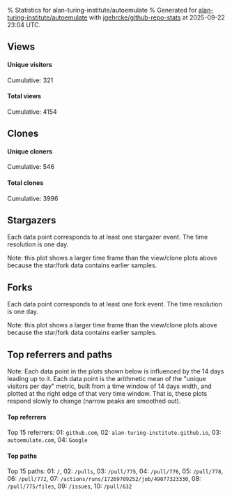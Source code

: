% Statistics for alan-turing-institute/autoemulate
% Generated for [alan-turing-institute/autoemulate](https://github.com/alan-turing-institute/autoemulate) with [jgehrcke/github-repo-stats](https://github.com/jgehrcke/github-repo-stats) at 2025-09-22 23:04 UTC.


## Views

#### Unique visitors
<div id="chart_views_unique" class="full-width-chart"></div>

Cumulative: 321

#### Total views
<div id="chart_views_total" class="full-width-chart"></div>

Cumulative: 4154

<div class="pagebreak-for-print"> </div>

## Clones

#### Unique cloners
<div id="chart_clones_unique" class="full-width-chart"></div>

Cumulative: 546

#### Total clones
<div id="chart_clones_total" class="full-width-chart"></div>

Cumulative: 3996



<div class="pagebreak-for-print"> </div>



## Stargazers

Each data point corresponds to at least one stargazer event.
The time resolution is one day.

<div id="chart_stargazers" class="full-width-chart"></div>


Note: this plot shows a larger time frame than the view/clone plots above because the star/fork data contains earlier samples.



## Forks

Each data point corresponds to at least one fork event.
The time resolution is one day.

<div id="chart_forks" class="full-width-chart"></div>


Note: this plot shows a larger time frame than the view/clone plots above because the star/fork data contains earlier samples.



<div class="pagebreak-for-print"> </div>



## Top referrers and paths


Note: Each data point in the plots shown below is influenced by the 14 days
leading up to it. Each data point is the arithmetic mean of the "unique
visitors per day" metric, built from a time window of 14 days width, and
plotted at the right edge of that very time window. That is, these plots
respond slowly to change (narrow peaks are smoothed out).




#### Top referrers


<div id="chart_referrers_top_n_alltime" class="full-width-chart"></div>

Top 15 referrers: 01: `github.com`, 02: `alan-turing-institute.github.io`, 03: `autoemulate.com`, 04: `Google`





#### Top paths


<div id="chart_paths_top_n_alltime" class="full-width-chart"></div>

Top 15 paths: 01: `/`, 02: `/pulls`, 03: `/pull/775`, 04: `/pull/776`, 05: `/pull/778`, 06: `/pull/772`, 07: `/actions/runs/17269709252/job/49077323330`, 08: `/pull/775/files`, 09: `/issues`, 10: `/pull/632`


<script type="text/javascript">
    vegaEmbed('#chart_views_unique', {"$schema": "https://vega.github.io/schema/vega-lite/v4.17.0.json", "config": {"arc": {"fill": "#1b1e23"}, "area": {"fill": "#1b1e23"}, "axisBottom": {"domainColor": "#a9b4c4", "gridColor": "#a9b4c4", "labelColor": "#1b1e23", "labelFont": "relative-mono-11-pitch-pro, Menlo, monospace", "tickColor": "#a9b4c4", "titleColor": "#1b1e23", "titleFont": "relative-mono-11-pitch-pro, Menlo, monospace"}, "axisLeft": {"domainColor": "#a9b4c4", "gridColor": "#a9b4c4", "labelColor": "#1b1e23", "labelFont": "relative-mono-11-pitch-pro, Menlo, monospace", "tickColor": "#a9b4c4", "titleColor": "#1b1e23", "titleFont": "relative-mono-11-pitch-pro, Menlo, monospace"}, "axisX": {"grid": false}, "axisY": {"grid": false, "labelBound": true}, "background": "#FFFFFF", "group": {"fill": "#FFFFFF"}, "header": {"fontWeight": 400, "labelFont": "relative-mono-11-pitch-pro, Menlo, monospace", "titleFont": "relative-mono-11-pitch-pro, Menlo, monospace"}, "legend": {"labelFont": "relative-mono-11-pitch-pro, Menlo, monospace", "symbolSize": 200, "symbolType": "circle", "titleFont": "relative-mono-11-pitch-pro, Menlo, monospace"}, "line": {"color": "#1b1e23", "stroke": "#1b1e23"}, "path": {"stroke": "#1b1e23"}, "point": {"color": "#1b1e23", "cursor": "pointer", "filled": true, "size": 20}, "range": {"category": ["#85a2f7", "#ea9755", "#7eb36a", "#f07071", "#bc85d9", "#e587b6", "#a9b4c4", "#d4c05e", "#64b9c4"]}, "style": {"bar": {"fill": "#1b1e23"}, "text": {"font": "relative-mono-11-pitch-pro, Menlo, monospace", "fontWeight": 400}}, "symbol": {"shape": "circle"}, "title": {"anchor": "start", "font": "relative-mono-11-pitch-pro, Menlo, monospace", "fontWeight": 400}, "trail": {"color": "#1b1e23", "stroke": "#1b1e23"}, "view": {"stroke": null}}, "data": {"name": "data-1b7d2243fc92010e7d7c3d5f25c67deb"}, "datasets": {"data-1b7d2243fc92010e7d7c3d5f25c67deb": [{"time": "2025-08-22T00:00:00+00:00", "views_total": 142, "views_unique": 10}, {"time": "2025-08-23T00:00:00+00:00", "views_total": 1, "views_unique": 1}, {"time": "2025-08-24T00:00:00+00:00", "views_total": 2, "views_unique": 2}, {"time": "2025-08-25T00:00:00+00:00", "views_total": 11, "views_unique": 5}, {"time": "2025-08-26T00:00:00+00:00", "views_total": 279, "views_unique": 15}, {"time": "2025-08-27T00:00:00+00:00", "views_total": 202, "views_unique": 10}, {"time": "2025-08-28T00:00:00+00:00", "views_total": 373, "views_unique": 14}, {"time": "2025-08-29T00:00:00+00:00", "views_total": 295, "views_unique": 10}, {"time": "2025-08-30T00:00:00+00:00", "views_total": 9, "views_unique": 4}, {"time": "2025-08-31T00:00:00+00:00", "views_total": 2, "views_unique": 2}, {"time": "2025-09-01T00:00:00+00:00", "views_total": 187, "views_unique": 11}, {"time": "2025-09-02T00:00:00+00:00", "views_total": 173, "views_unique": 8}, {"time": "2025-09-03T00:00:00+00:00", "views_total": 224, "views_unique": 19}, {"time": "2025-09-04T00:00:00+00:00", "views_total": 431, "views_unique": 20}, {"time": "2025-09-05T00:00:00+00:00", "views_total": 408, "views_unique": 20}, {"time": "2025-09-06T00:00:00+00:00", "views_total": 10, "views_unique": 2}, {"time": "2025-09-07T00:00:00+00:00", "views_total": 1, "views_unique": 1}, {"time": "2025-09-08T00:00:00+00:00", "views_total": 117, "views_unique": 13}, {"time": "2025-09-09T00:00:00+00:00", "views_total": 80, "views_unique": 17}, {"time": "2025-09-10T00:00:00+00:00", "views_total": 67, "views_unique": 12}, {"time": "2025-09-11T00:00:00+00:00", "views_total": 164, "views_unique": 14}, {"time": "2025-09-12T00:00:00+00:00", "views_total": 98, "views_unique": 9}, {"time": "2025-09-13T00:00:00+00:00", "views_total": 13, "views_unique": 7}, {"time": "2025-09-14T00:00:00+00:00", "views_total": 80, "views_unique": 8}, {"time": "2025-09-15T00:00:00+00:00", "views_total": 105, "views_unique": 14}, {"time": "2025-09-16T00:00:00+00:00", "views_total": 94, "views_unique": 14}, {"time": "2025-09-17T00:00:00+00:00", "views_total": 97, "views_unique": 11}, {"time": "2025-09-18T00:00:00+00:00", "views_total": 170, "views_unique": 12}, {"time": "2025-09-19T00:00:00+00:00", "views_total": 155, "views_unique": 11}, {"time": "2025-09-20T00:00:00+00:00", "views_total": 7, "views_unique": 7}, {"time": "2025-09-21T00:00:00+00:00", "views_total": 7, "views_unique": 5}, {"time": "2025-09-22T00:00:00+00:00", "views_total": 150, "views_unique": 13}]}, "encoding": {"tooltip": [{"field": "views_unique", "format": ".1f", "title": "views (u)", "type": "quantitative"}, {"field": "time", "format": "%B %e, %Y", "title": "date", "type": "temporal"}], "x": {"axis": {"labelAngle": 25}, "field": "time", "scale": {"domain": ["2025-08-22", "2025-09-22"]}, "timeUnit": "yearmonthdate", "title": "date", "type": "temporal"}, "y": {"axis": {}, "field": "views_unique", "scale": {"domain": [0, 22.0], "type": "linear", "zero": true}, "title": "unique views per day", "type": "quantitative"}}, "height": 200, "mark": {"point": true, "type": "line"}, "padding": 10, "width": "container"}, {"actions": false, "renderer": "svg"}).catch(console.error);
vegaEmbed('#chart_views_total', {"$schema": "https://vega.github.io/schema/vega-lite/v4.17.0.json", "config": {"arc": {"fill": "#1b1e23"}, "area": {"fill": "#1b1e23"}, "axisBottom": {"domainColor": "#a9b4c4", "gridColor": "#a9b4c4", "labelColor": "#1b1e23", "labelFont": "relative-mono-11-pitch-pro, Menlo, monospace", "tickColor": "#a9b4c4", "titleColor": "#1b1e23", "titleFont": "relative-mono-11-pitch-pro, Menlo, monospace"}, "axisLeft": {"domainColor": "#a9b4c4", "gridColor": "#a9b4c4", "labelColor": "#1b1e23", "labelFont": "relative-mono-11-pitch-pro, Menlo, monospace", "tickColor": "#a9b4c4", "titleColor": "#1b1e23", "titleFont": "relative-mono-11-pitch-pro, Menlo, monospace"}, "axisX": {"grid": false}, "axisY": {"grid": false, "labelBound": true}, "background": "#FFFFFF", "group": {"fill": "#FFFFFF"}, "header": {"fontWeight": 400, "labelFont": "relative-mono-11-pitch-pro, Menlo, monospace", "titleFont": "relative-mono-11-pitch-pro, Menlo, monospace"}, "legend": {"labelFont": "relative-mono-11-pitch-pro, Menlo, monospace", "symbolSize": 200, "symbolType": "circle", "titleFont": "relative-mono-11-pitch-pro, Menlo, monospace"}, "line": {"color": "#1b1e23", "stroke": "#1b1e23"}, "path": {"stroke": "#1b1e23"}, "point": {"color": "#1b1e23", "cursor": "pointer", "filled": true, "size": 20}, "range": {"category": ["#85a2f7", "#ea9755", "#7eb36a", "#f07071", "#bc85d9", "#e587b6", "#a9b4c4", "#d4c05e", "#64b9c4"]}, "style": {"bar": {"fill": "#1b1e23"}, "text": {"font": "relative-mono-11-pitch-pro, Menlo, monospace", "fontWeight": 400}}, "symbol": {"shape": "circle"}, "title": {"anchor": "start", "font": "relative-mono-11-pitch-pro, Menlo, monospace", "fontWeight": 400}, "trail": {"color": "#1b1e23", "stroke": "#1b1e23"}, "view": {"stroke": null}}, "data": {"name": "data-1b7d2243fc92010e7d7c3d5f25c67deb"}, "datasets": {"data-1b7d2243fc92010e7d7c3d5f25c67deb": [{"time": "2025-08-22T00:00:00+00:00", "views_total": 142, "views_unique": 10}, {"time": "2025-08-23T00:00:00+00:00", "views_total": 1, "views_unique": 1}, {"time": "2025-08-24T00:00:00+00:00", "views_total": 2, "views_unique": 2}, {"time": "2025-08-25T00:00:00+00:00", "views_total": 11, "views_unique": 5}, {"time": "2025-08-26T00:00:00+00:00", "views_total": 279, "views_unique": 15}, {"time": "2025-08-27T00:00:00+00:00", "views_total": 202, "views_unique": 10}, {"time": "2025-08-28T00:00:00+00:00", "views_total": 373, "views_unique": 14}, {"time": "2025-08-29T00:00:00+00:00", "views_total": 295, "views_unique": 10}, {"time": "2025-08-30T00:00:00+00:00", "views_total": 9, "views_unique": 4}, {"time": "2025-08-31T00:00:00+00:00", "views_total": 2, "views_unique": 2}, {"time": "2025-09-01T00:00:00+00:00", "views_total": 187, "views_unique": 11}, {"time": "2025-09-02T00:00:00+00:00", "views_total": 173, "views_unique": 8}, {"time": "2025-09-03T00:00:00+00:00", "views_total": 224, "views_unique": 19}, {"time": "2025-09-04T00:00:00+00:00", "views_total": 431, "views_unique": 20}, {"time": "2025-09-05T00:00:00+00:00", "views_total": 408, "views_unique": 20}, {"time": "2025-09-06T00:00:00+00:00", "views_total": 10, "views_unique": 2}, {"time": "2025-09-07T00:00:00+00:00", "views_total": 1, "views_unique": 1}, {"time": "2025-09-08T00:00:00+00:00", "views_total": 117, "views_unique": 13}, {"time": "2025-09-09T00:00:00+00:00", "views_total": 80, "views_unique": 17}, {"time": "2025-09-10T00:00:00+00:00", "views_total": 67, "views_unique": 12}, {"time": "2025-09-11T00:00:00+00:00", "views_total": 164, "views_unique": 14}, {"time": "2025-09-12T00:00:00+00:00", "views_total": 98, "views_unique": 9}, {"time": "2025-09-13T00:00:00+00:00", "views_total": 13, "views_unique": 7}, {"time": "2025-09-14T00:00:00+00:00", "views_total": 80, "views_unique": 8}, {"time": "2025-09-15T00:00:00+00:00", "views_total": 105, "views_unique": 14}, {"time": "2025-09-16T00:00:00+00:00", "views_total": 94, "views_unique": 14}, {"time": "2025-09-17T00:00:00+00:00", "views_total": 97, "views_unique": 11}, {"time": "2025-09-18T00:00:00+00:00", "views_total": 170, "views_unique": 12}, {"time": "2025-09-19T00:00:00+00:00", "views_total": 155, "views_unique": 11}, {"time": "2025-09-20T00:00:00+00:00", "views_total": 7, "views_unique": 7}, {"time": "2025-09-21T00:00:00+00:00", "views_total": 7, "views_unique": 5}, {"time": "2025-09-22T00:00:00+00:00", "views_total": 150, "views_unique": 13}]}, "encoding": {"tooltip": [{"field": "views_total", "format": ".1f", "title": "views (t)", "type": "quantitative"}, {"field": "time", "format": "%B %e, %Y", "title": "date", "type": "temporal"}], "x": {"axis": {"labelAngle": 25}, "field": "time", "scale": {"domain": ["2025-08-22", "2025-09-22"]}, "timeUnit": "yearmonthdate", "title": "date", "type": "temporal"}, "y": {"axis": {"values": [1, 10, 50, 100, 500, 1000, 5000, 10000]}, "field": "views_total", "scale": {"domain": [0, 474.1], "type": "symlog", "zero": true}, "title": "total views per day", "type": "quantitative"}}, "height": 200, "mark": {"point": true, "type": "line"}, "padding": 10, "width": "container"}, {"actions": false, "renderer": "svg"}).catch(console.error);
vegaEmbed('#chart_clones_unique', {"$schema": "https://vega.github.io/schema/vega-lite/v4.17.0.json", "config": {"arc": {"fill": "#1b1e23"}, "area": {"fill": "#1b1e23"}, "axisBottom": {"domainColor": "#a9b4c4", "gridColor": "#a9b4c4", "labelColor": "#1b1e23", "labelFont": "relative-mono-11-pitch-pro, Menlo, monospace", "tickColor": "#a9b4c4", "titleColor": "#1b1e23", "titleFont": "relative-mono-11-pitch-pro, Menlo, monospace"}, "axisLeft": {"domainColor": "#a9b4c4", "gridColor": "#a9b4c4", "labelColor": "#1b1e23", "labelFont": "relative-mono-11-pitch-pro, Menlo, monospace", "tickColor": "#a9b4c4", "titleColor": "#1b1e23", "titleFont": "relative-mono-11-pitch-pro, Menlo, monospace"}, "axisX": {"grid": false}, "axisY": {"grid": false, "labelBound": true}, "background": "#FFFFFF", "group": {"fill": "#FFFFFF"}, "header": {"fontWeight": 400, "labelFont": "relative-mono-11-pitch-pro, Menlo, monospace", "titleFont": "relative-mono-11-pitch-pro, Menlo, monospace"}, "legend": {"labelFont": "relative-mono-11-pitch-pro, Menlo, monospace", "symbolSize": 200, "symbolType": "circle", "titleFont": "relative-mono-11-pitch-pro, Menlo, monospace"}, "line": {"color": "#1b1e23", "stroke": "#1b1e23"}, "path": {"stroke": "#1b1e23"}, "point": {"color": "#1b1e23", "cursor": "pointer", "filled": true, "size": 20}, "range": {"category": ["#85a2f7", "#ea9755", "#7eb36a", "#f07071", "#bc85d9", "#e587b6", "#a9b4c4", "#d4c05e", "#64b9c4"]}, "style": {"bar": {"fill": "#1b1e23"}, "text": {"font": "relative-mono-11-pitch-pro, Menlo, monospace", "fontWeight": 400}}, "symbol": {"shape": "circle"}, "title": {"anchor": "start", "font": "relative-mono-11-pitch-pro, Menlo, monospace", "fontWeight": 400}, "trail": {"color": "#1b1e23", "stroke": "#1b1e23"}, "view": {"stroke": null}}, "data": {"name": "data-b7e888e2f35a58cc3ce27bab4c6705ca"}, "datasets": {"data-b7e888e2f35a58cc3ce27bab4c6705ca": [{"clones_total": 209, "clones_unique": 27, "time": "2025-08-22T00:00:00+00:00"}, {"clones_total": 7, "clones_unique": 2, "time": "2025-08-23T00:00:00+00:00"}, {"clones_total": 2, "clones_unique": 2, "time": "2025-08-24T00:00:00+00:00"}, {"clones_total": 46, "clones_unique": 10, "time": "2025-08-25T00:00:00+00:00"}, {"clones_total": 173, "clones_unique": 34, "time": "2025-08-26T00:00:00+00:00"}, {"clones_total": 104, "clones_unique": 29, "time": "2025-08-27T00:00:00+00:00"}, {"clones_total": 271, "clones_unique": 32, "time": "2025-08-28T00:00:00+00:00"}, {"clones_total": 264, "clones_unique": 35, "time": "2025-08-29T00:00:00+00:00"}, {"clones_total": 6, "clones_unique": 3, "time": "2025-08-30T00:00:00+00:00"}, {"clones_total": 13, "clones_unique": 11, "time": "2025-08-31T00:00:00+00:00"}, {"clones_total": 122, "clones_unique": 11, "time": "2025-09-01T00:00:00+00:00"}, {"clones_total": 284, "clones_unique": 9, "time": "2025-09-02T00:00:00+00:00"}, {"clones_total": 352, "clones_unique": 17, "time": "2025-09-03T00:00:00+00:00"}, {"clones_total": 396, "clones_unique": 19, "time": "2025-09-04T00:00:00+00:00"}, {"clones_total": 212, "clones_unique": 15, "time": "2025-09-05T00:00:00+00:00"}, {"clones_total": 11, "clones_unique": 6, "time": "2025-09-06T00:00:00+00:00"}, {"clones_total": 6, "clones_unique": 6, "time": "2025-09-07T00:00:00+00:00"}, {"clones_total": 50, "clones_unique": 5, "time": "2025-09-08T00:00:00+00:00"}, {"clones_total": 246, "clones_unique": 14, "time": "2025-09-09T00:00:00+00:00"}, {"clones_total": 122, "clones_unique": 22, "time": "2025-09-10T00:00:00+00:00"}, {"clones_total": 105, "clones_unique": 13, "time": "2025-09-11T00:00:00+00:00"}, {"clones_total": 65, "clones_unique": 13, "time": "2025-09-12T00:00:00+00:00"}, {"clones_total": 16, "clones_unique": 13, "time": "2025-09-13T00:00:00+00:00"}, {"clones_total": 5, "clones_unique": 4, "time": "2025-09-14T00:00:00+00:00"}, {"clones_total": 265, "clones_unique": 11, "time": "2025-09-15T00:00:00+00:00"}, {"clones_total": 143, "clones_unique": 44, "time": "2025-09-16T00:00:00+00:00"}, {"clones_total": 58, "clones_unique": 19, "time": "2025-09-17T00:00:00+00:00"}, {"clones_total": 165, "clones_unique": 34, "time": "2025-09-18T00:00:00+00:00"}, {"clones_total": 90, "clones_unique": 27, "time": "2025-09-19T00:00:00+00:00"}, {"clones_total": 63, "clones_unique": 21, "time": "2025-09-20T00:00:00+00:00"}, {"clones_total": 24, "clones_unique": 21, "time": "2025-09-21T00:00:00+00:00"}, {"clones_total": 101, "clones_unique": 17, "time": "2025-09-22T00:00:00+00:00"}]}, "encoding": {"tooltip": [{"field": "clones_unique", "format": ".1f", "title": "clones (u)", "type": "quantitative"}, {"field": "time", "format": "%B %e, %Y", "title": "date", "type": "temporal"}], "x": {"axis": {"labelAngle": 25}, "field": "time", "scale": {"domain": ["2025-08-22", "2025-09-22"]}, "timeUnit": "yearmonthdate", "title": "date", "type": "temporal"}, "y": {"axis": {}, "field": "clones_unique", "scale": {"domain": [0, 48.400000000000006], "type": "linear", "zero": true}, "title": "unique clones per day", "type": "quantitative"}}, "height": 200, "mark": {"point": true, "type": "line"}, "padding": 10, "width": "container"}, {"actions": false, "renderer": "svg"}).catch(console.error);
vegaEmbed('#chart_clones_total', {"$schema": "https://vega.github.io/schema/vega-lite/v4.17.0.json", "config": {"arc": {"fill": "#1b1e23"}, "area": {"fill": "#1b1e23"}, "axisBottom": {"domainColor": "#a9b4c4", "gridColor": "#a9b4c4", "labelColor": "#1b1e23", "labelFont": "relative-mono-11-pitch-pro, Menlo, monospace", "tickColor": "#a9b4c4", "titleColor": "#1b1e23", "titleFont": "relative-mono-11-pitch-pro, Menlo, monospace"}, "axisLeft": {"domainColor": "#a9b4c4", "gridColor": "#a9b4c4", "labelColor": "#1b1e23", "labelFont": "relative-mono-11-pitch-pro, Menlo, monospace", "tickColor": "#a9b4c4", "titleColor": "#1b1e23", "titleFont": "relative-mono-11-pitch-pro, Menlo, monospace"}, "axisX": {"grid": false}, "axisY": {"grid": false, "labelBound": true}, "background": "#FFFFFF", "group": {"fill": "#FFFFFF"}, "header": {"fontWeight": 400, "labelFont": "relative-mono-11-pitch-pro, Menlo, monospace", "titleFont": "relative-mono-11-pitch-pro, Menlo, monospace"}, "legend": {"labelFont": "relative-mono-11-pitch-pro, Menlo, monospace", "symbolSize": 200, "symbolType": "circle", "titleFont": "relative-mono-11-pitch-pro, Menlo, monospace"}, "line": {"color": "#1b1e23", "stroke": "#1b1e23"}, "path": {"stroke": "#1b1e23"}, "point": {"color": "#1b1e23", "cursor": "pointer", "filled": true, "size": 20}, "range": {"category": ["#85a2f7", "#ea9755", "#7eb36a", "#f07071", "#bc85d9", "#e587b6", "#a9b4c4", "#d4c05e", "#64b9c4"]}, "style": {"bar": {"fill": "#1b1e23"}, "text": {"font": "relative-mono-11-pitch-pro, Menlo, monospace", "fontWeight": 400}}, "symbol": {"shape": "circle"}, "title": {"anchor": "start", "font": "relative-mono-11-pitch-pro, Menlo, monospace", "fontWeight": 400}, "trail": {"color": "#1b1e23", "stroke": "#1b1e23"}, "view": {"stroke": null}}, "data": {"name": "data-b7e888e2f35a58cc3ce27bab4c6705ca"}, "datasets": {"data-b7e888e2f35a58cc3ce27bab4c6705ca": [{"clones_total": 209, "clones_unique": 27, "time": "2025-08-22T00:00:00+00:00"}, {"clones_total": 7, "clones_unique": 2, "time": "2025-08-23T00:00:00+00:00"}, {"clones_total": 2, "clones_unique": 2, "time": "2025-08-24T00:00:00+00:00"}, {"clones_total": 46, "clones_unique": 10, "time": "2025-08-25T00:00:00+00:00"}, {"clones_total": 173, "clones_unique": 34, "time": "2025-08-26T00:00:00+00:00"}, {"clones_total": 104, "clones_unique": 29, "time": "2025-08-27T00:00:00+00:00"}, {"clones_total": 271, "clones_unique": 32, "time": "2025-08-28T00:00:00+00:00"}, {"clones_total": 264, "clones_unique": 35, "time": "2025-08-29T00:00:00+00:00"}, {"clones_total": 6, "clones_unique": 3, "time": "2025-08-30T00:00:00+00:00"}, {"clones_total": 13, "clones_unique": 11, "time": "2025-08-31T00:00:00+00:00"}, {"clones_total": 122, "clones_unique": 11, "time": "2025-09-01T00:00:00+00:00"}, {"clones_total": 284, "clones_unique": 9, "time": "2025-09-02T00:00:00+00:00"}, {"clones_total": 352, "clones_unique": 17, "time": "2025-09-03T00:00:00+00:00"}, {"clones_total": 396, "clones_unique": 19, "time": "2025-09-04T00:00:00+00:00"}, {"clones_total": 212, "clones_unique": 15, "time": "2025-09-05T00:00:00+00:00"}, {"clones_total": 11, "clones_unique": 6, "time": "2025-09-06T00:00:00+00:00"}, {"clones_total": 6, "clones_unique": 6, "time": "2025-09-07T00:00:00+00:00"}, {"clones_total": 50, "clones_unique": 5, "time": "2025-09-08T00:00:00+00:00"}, {"clones_total": 246, "clones_unique": 14, "time": "2025-09-09T00:00:00+00:00"}, {"clones_total": 122, "clones_unique": 22, "time": "2025-09-10T00:00:00+00:00"}, {"clones_total": 105, "clones_unique": 13, "time": "2025-09-11T00:00:00+00:00"}, {"clones_total": 65, "clones_unique": 13, "time": "2025-09-12T00:00:00+00:00"}, {"clones_total": 16, "clones_unique": 13, "time": "2025-09-13T00:00:00+00:00"}, {"clones_total": 5, "clones_unique": 4, "time": "2025-09-14T00:00:00+00:00"}, {"clones_total": 265, "clones_unique": 11, "time": "2025-09-15T00:00:00+00:00"}, {"clones_total": 143, "clones_unique": 44, "time": "2025-09-16T00:00:00+00:00"}, {"clones_total": 58, "clones_unique": 19, "time": "2025-09-17T00:00:00+00:00"}, {"clones_total": 165, "clones_unique": 34, "time": "2025-09-18T00:00:00+00:00"}, {"clones_total": 90, "clones_unique": 27, "time": "2025-09-19T00:00:00+00:00"}, {"clones_total": 63, "clones_unique": 21, "time": "2025-09-20T00:00:00+00:00"}, {"clones_total": 24, "clones_unique": 21, "time": "2025-09-21T00:00:00+00:00"}, {"clones_total": 101, "clones_unique": 17, "time": "2025-09-22T00:00:00+00:00"}]}, "encoding": {"tooltip": [{"field": "clones_total", "format": ".1f", "title": "clones (t)", "type": "quantitative"}, {"field": "time", "format": "%B %e, %Y", "title": "date", "type": "temporal"}], "x": {"axis": {"labelAngle": 25}, "field": "time", "scale": {"domain": ["2025-08-22", "2025-09-22"]}, "timeUnit": "yearmonthdate", "title": "date", "type": "temporal"}, "y": {"axis": {"values": [1, 10, 50, 100, 500, 1000, 5000, 10000]}, "field": "clones_total", "scale": {"domain": [0, 435.6], "type": "symlog", "zero": true}, "title": "total clones per day", "type": "quantitative"}}, "height": 200, "mark": {"point": true, "type": "line"}, "padding": 10, "width": "container"}, {"actions": false, "renderer": "svg"}).catch(console.error);
vegaEmbed('#chart_stargazers', {"$schema": "https://vega.github.io/schema/vega-lite/v4.17.0.json", "config": {"arc": {"fill": "#1b1e23"}, "area": {"fill": "#1b1e23"}, "axisBottom": {"domainColor": "#a9b4c4", "gridColor": "#a9b4c4", "labelColor": "#1b1e23", "labelFont": "relative-mono-11-pitch-pro, Menlo, monospace", "tickColor": "#a9b4c4", "titleColor": "#1b1e23", "titleFont": "relative-mono-11-pitch-pro, Menlo, monospace"}, "axisLeft": {"domainColor": "#a9b4c4", "gridColor": "#a9b4c4", "labelColor": "#1b1e23", "labelFont": "relative-mono-11-pitch-pro, Menlo, monospace", "tickColor": "#a9b4c4", "titleColor": "#1b1e23", "titleFont": "relative-mono-11-pitch-pro, Menlo, monospace"}, "axisX": {"grid": false}, "axisY": {"grid": false}, "background": "#FFFFFF", "group": {"fill": "#FFFFFF"}, "header": {"fontWeight": 400, "labelFont": "relative-mono-11-pitch-pro, Menlo, monospace", "titleFont": "relative-mono-11-pitch-pro, Menlo, monospace"}, "legend": {"labelFont": "relative-mono-11-pitch-pro, Menlo, monospace", "symbolSize": 200, "symbolType": "circle", "titleFont": "relative-mono-11-pitch-pro, Menlo, monospace"}, "line": {"color": "#1b1e23", "stroke": "#1b1e23"}, "path": {"stroke": "#1b1e23"}, "point": {"color": "#1b1e23", "cursor": "pointer", "filled": true, "size": 50}, "range": {"category": ["#85a2f7", "#ea9755", "#7eb36a", "#f07071", "#bc85d9", "#e587b6", "#a9b4c4", "#d4c05e", "#64b9c4"]}, "style": {"bar": {"fill": "#1b1e23"}, "text": {"font": "relative-mono-11-pitch-pro, Menlo, monospace", "fontWeight": 400}}, "symbol": {"shape": "circle"}, "title": {"anchor": "start", "font": "relative-mono-11-pitch-pro, Menlo, monospace", "fontWeight": 400}, "trail": {"color": "#1b1e23", "stroke": "#1b1e23"}, "view": {"stroke": null}}, "data": {"name": "data-2d74e775dadcf373c8e6eeb85963a126"}, "datasets": {"data-2d74e775dadcf373c8e6eeb85963a126": [{"stars_cumulative": 1.0, "time": "2023-08-02T00:00:00+00:00"}, {"stars_cumulative": 2.0, "time": "2023-10-11T03:00:00+00:00"}, {"stars_cumulative": 3.0, "time": "2023-10-26T17:00:00+00:00"}, {"stars_cumulative": 4.0, "time": "2023-11-19T02:00:00+00:00"}, {"stars_cumulative": 5.0, "time": "2024-02-05T00:00:00+00:00"}, {"stars_cumulative": 6.0, "time": "2024-02-12T19:00:00+00:00"}, {"stars_cumulative": 7.0, "time": "2024-02-20T14:00:00+00:00"}, {"stars_cumulative": 11.0, "time": "2024-03-14T23:00:00+00:00"}, {"stars_cumulative": 12.0, "time": "2024-06-08T16:00:00+00:00"}, {"stars_cumulative": 13.0, "time": "2024-06-24T06:00:00+00:00"}, {"stars_cumulative": 14.0, "time": "2024-08-02T05:00:00+00:00"}, {"stars_cumulative": 15.0, "time": "2024-09-10T04:00:00+00:00"}, {"stars_cumulative": 16.0, "time": "2024-09-17T23:00:00+00:00"}, {"stars_cumulative": 17.0, "time": "2024-10-19T03:00:00+00:00"}, {"stars_cumulative": 20.0, "time": "2024-11-19T07:00:00+00:00"}, {"stars_cumulative": 21.0, "time": "2024-11-27T02:00:00+00:00"}, {"stars_cumulative": 22.0, "time": "2025-01-28T10:00:00+00:00"}, {"stars_cumulative": 23.0, "time": "2025-02-13T00:00:00+00:00"}, {"stars_cumulative": 24.0, "time": "2025-02-20T19:00:00+00:00"}, {"stars_cumulative": 25.0, "time": "2025-02-28T14:00:00+00:00"}, {"stars_cumulative": 26.0, "time": "2025-03-08T09:00:00+00:00"}, {"stars_cumulative": 27.0, "time": "2025-03-16T04:00:00+00:00"}, {"stars_cumulative": 34.0, "time": "2025-03-23T23:00:00+00:00"}, {"stars_cumulative": 35.0, "time": "2025-03-31T18:00:00+00:00"}, {"stars_cumulative": 36.0, "time": "2025-04-16T08:00:00+00:00"}, {"stars_cumulative": 37.0, "time": "2025-05-01T22:00:00+00:00"}, {"stars_cumulative": 50.0, "time": "2025-05-09T17:00:00+00:00"}, {"stars_cumulative": 52.0, "time": "2025-05-17T12:00:00+00:00"}, {"stars_cumulative": 53.0, "time": "2025-05-25T07:00:00+00:00"}, {"stars_cumulative": 69.0, "time": "2025-06-02T02:00:00+00:00"}, {"stars_cumulative": 70.0, "time": "2025-06-09T21:00:00+00:00"}, {"stars_cumulative": 71.0, "time": "2025-06-25T11:00:00+00:00"}, {"stars_cumulative": 72.0, "time": "2025-07-11T01:00:00+00:00"}, {"stars_cumulative": 82.0, "time": "2025-07-26T15:00:00+00:00"}, {"stars_cumulative": 83.0, "time": "2025-08-03T10:00:00+00:00"}, {"stars_cumulative": 84.0, "time": "2025-08-11T05:00:00+00:00"}, {"stars_cumulative": 85.0, "time": "2025-08-19T00:00:00+00:00"}, {"stars_cumulative": 89.0, "time": "2025-08-26T19:00:00+00:00"}, {"stars_cumulative": 95.0, "time": "2025-09-03T14:00:00+00:00"}, {"stars_cumulative": 96.0, "time": "2025-09-11T09:00:00+00:00"}, {"stars_cumulative": 98.0, "time": "2025-09-19T04:00:00+00:00"}]}, "encoding": {"tooltip": [{"field": "stars_cumulative", "format": "d", "title": "stars", "type": "quantitative"}, {"field": "time", "format": "%B %e, %Y", "title": "date", "type": "temporal"}], "x": {"axis": {"labelAngle": 25}, "field": "time", "scale": {"domain": ["2023-08-02", "2025-09-22"]}, "timeUnit": "yearmonthdate", "title": "date", "type": "temporal"}, "y": {"field": "stars_cumulative", "scale": {"domain": [0, 107.80000000000001], "zero": true}, "title": "stargazer count (cumulative)", "type": "quantitative"}}, "height": 300, "mark": {"point": true, "type": "line"}, "padding": 10, "width": "container"}, {"actions": false, "renderer": "svg"}).catch(console.error);
vegaEmbed('#chart_forks', {"$schema": "https://vega.github.io/schema/vega-lite/v4.17.0.json", "config": {"arc": {"fill": "#1b1e23"}, "area": {"fill": "#1b1e23"}, "axisBottom": {"domainColor": "#a9b4c4", "gridColor": "#a9b4c4", "labelColor": "#1b1e23", "labelFont": "relative-mono-11-pitch-pro, Menlo, monospace", "tickColor": "#a9b4c4", "titleColor": "#1b1e23", "titleFont": "relative-mono-11-pitch-pro, Menlo, monospace"}, "axisLeft": {"domainColor": "#a9b4c4", "gridColor": "#a9b4c4", "labelColor": "#1b1e23", "labelFont": "relative-mono-11-pitch-pro, Menlo, monospace", "tickColor": "#a9b4c4", "titleColor": "#1b1e23", "titleFont": "relative-mono-11-pitch-pro, Menlo, monospace"}, "axisX": {"grid": false}, "axisY": {"grid": false}, "background": "#FFFFFF", "group": {"fill": "#FFFFFF"}, "header": {"fontWeight": 400, "labelFont": "relative-mono-11-pitch-pro, Menlo, monospace", "titleFont": "relative-mono-11-pitch-pro, Menlo, monospace"}, "legend": {"labelFont": "relative-mono-11-pitch-pro, Menlo, monospace", "symbolSize": 200, "symbolType": "circle", "titleFont": "relative-mono-11-pitch-pro, Menlo, monospace"}, "line": {"color": "#1b1e23", "stroke": "#1b1e23"}, "path": {"stroke": "#1b1e23"}, "point": {"color": "#1b1e23", "cursor": "pointer", "filled": true, "size": 50}, "range": {"category": ["#85a2f7", "#ea9755", "#7eb36a", "#f07071", "#bc85d9", "#e587b6", "#a9b4c4", "#d4c05e", "#64b9c4"]}, "style": {"bar": {"fill": "#1b1e23"}, "text": {"font": "relative-mono-11-pitch-pro, Menlo, monospace", "fontWeight": 400}}, "symbol": {"shape": "circle"}, "title": {"anchor": "start", "font": "relative-mono-11-pitch-pro, Menlo, monospace", "fontWeight": 400}, "trail": {"color": "#1b1e23", "stroke": "#1b1e23"}, "view": {"stroke": null}}, "data": {"name": "data-560e93bad4209b8d364affcd2c4b0d73"}, "datasets": {"data-560e93bad4209b8d364affcd2c4b0d73": [{"forks_cumulative": 1, "time": "2024-02-27T19:51:23+00:00"}, {"forks_cumulative": 2, "time": "2024-09-03T13:36:37+00:00"}, {"forks_cumulative": 3, "time": "2024-11-06T13:34:04+00:00"}, {"forks_cumulative": 4, "time": "2025-01-13T10:38:48+00:00"}, {"forks_cumulative": 5, "time": "2025-02-12T08:37:37+00:00"}, {"forks_cumulative": 6, "time": "2025-02-19T06:35:37+00:00"}, {"forks_cumulative": 7, "time": "2025-02-27T10:26:22+00:00"}, {"forks_cumulative": 8, "time": "2025-06-02T16:00:06+00:00"}, {"forks_cumulative": 9, "time": "2025-06-03T08:07:52+00:00"}, {"forks_cumulative": 10, "time": "2025-06-16T10:53:15+00:00"}, {"forks_cumulative": 11, "time": "2025-08-01T14:00:51+00:00"}, {"forks_cumulative": 12, "time": "2025-08-02T10:07:38+00:00"}, {"forks_cumulative": 13, "time": "2025-08-02T23:43:38+00:00"}, {"forks_cumulative": 14, "time": "2025-08-26T14:56:04+00:00"}, {"forks_cumulative": 15, "time": "2025-09-03T14:34:02+00:00"}, {"forks_cumulative": 16, "time": "2025-09-12T03:00:12+00:00"}, {"forks_cumulative": 17, "time": "2025-09-16T18:23:05+00:00"}, {"forks_cumulative": 18, "time": "2025-09-21T01:59:37+00:00"}]}, "encoding": {"tooltip": [{"field": "forks_cumulative", "format": "d", "title": "forks", "type": "quantitative"}, {"field": "time", "format": "%B %e, %Y", "title": "date", "type": "temporal"}], "x": {"axis": {"labelAngle": 25}, "field": "time", "scale": {"domain": ["2023-08-02", "2025-09-22"]}, "timeUnit": "yearmonthdate", "title": "date", "type": "temporal"}, "y": {"field": "forks_cumulative", "scale": {"domain": [0, 19.8], "zero": true}, "title": "fork count (cumulative)", "type": "quantitative"}}, "height": 300, "mark": {"point": true, "type": "line"}, "padding": 10, "width": "container"}, {"actions": false, "renderer": "svg"}).catch(console.error);
vegaEmbed('#chart_referrers_top_n_alltime', {"$schema": "https://vega.github.io/schema/vega-lite/v4.17.0.json", "config": {"arc": {"fill": "#1b1e23"}, "area": {"fill": "#1b1e23"}, "axisBottom": {"domainColor": "#a9b4c4", "gridColor": "#a9b4c4", "labelColor": "#1b1e23", "labelFont": "relative-mono-11-pitch-pro, Menlo, monospace", "tickColor": "#a9b4c4", "titleColor": "#1b1e23", "titleFont": "relative-mono-11-pitch-pro, Menlo, monospace"}, "axisLeft": {"domainColor": "#a9b4c4", "gridColor": "#a9b4c4", "labelColor": "#1b1e23", "labelFont": "relative-mono-11-pitch-pro, Menlo, monospace", "tickColor": "#a9b4c4", "titleColor": "#1b1e23", "titleFont": "relative-mono-11-pitch-pro, Menlo, monospace"}, "axisX": {"grid": false}, "axisY": {"grid": false}, "background": "#FFFFFF", "group": {"fill": "#FFFFFF"}, "header": {"fontWeight": 400, "labelFont": "relative-mono-11-pitch-pro, Menlo, monospace", "titleFont": "relative-mono-11-pitch-pro, Menlo, monospace"}, "legend": {"labelFont": "relative-mono-11-pitch-pro, Menlo, monospace", "symbolSize": 200, "symbolType": "circle", "titleFont": "relative-mono-11-pitch-pro, Menlo, monospace"}, "line": {"color": "#1b1e23", "stroke": "#1b1e23"}, "path": {"stroke": "#1b1e23"}, "point": {"color": "#1b1e23", "cursor": "pointer", "filled": true, "size": 30}, "range": {"category": ["#85a2f7", "#ea9755", "#7eb36a", "#f07071", "#bc85d9", "#e587b6", "#a9b4c4", "#d4c05e", "#64b9c4"]}, "style": {"bar": {"fill": "#1b1e23"}, "text": {"font": "relative-mono-11-pitch-pro, Menlo, monospace", "fontWeight": 400}}, "symbol": {"shape": "circle"}, "title": {"anchor": "start", "font": "relative-mono-11-pitch-pro, Menlo, monospace", "fontWeight": 400}, "trail": {"color": "#1b1e23", "stroke": "#1b1e23"}, "view": {"stroke": null}}, "data": {"name": "data-02e988b798150c0da4baf0e9f0f36ad2"}, "datasets": {"data-02e988b798150c0da4baf0e9f0f36ad2": [{"referrer": "github.com", "time": "2025-09-05T00:00:00+00:00", "views_unique": 5.0, "views_unique_norm": 0.35714285714285715}, {"referrer": "github.com", "time": "2025-09-07T00:00:00+00:00", "views_unique": 5.0, "views_unique_norm": 0.35714285714285715}, {"referrer": "alan-turing-institute.github.io", "time": "2025-09-05T00:00:00+00:00", "views_unique": 2.0, "views_unique_norm": 0.14285714285714285}, {"referrer": "alan-turing-institute.github.io", "time": "2025-09-07T00:00:00+00:00", "views_unique": 2.0, "views_unique_norm": 0.14285714285714285}, {"referrer": "autoemulate.com", "time": "2025-09-05T00:00:00+00:00", "views_unique": 2.0, "views_unique_norm": 0.14285714285714285}, {"referrer": "autoemulate.com", "time": "2025-09-07T00:00:00+00:00", "views_unique": 2.0, "views_unique_norm": 0.14285714285714285}, {"referrer": "Google", "time": "2025-09-05T00:00:00+00:00", "views_unique": 1.0, "views_unique_norm": 0.07142857142857142}, {"referrer": "Google", "time": "2025-09-07T00:00:00+00:00", "views_unique": 1.0, "views_unique_norm": 0.07142857142857142}]}, "encoding": {"color": {"field": "referrer", "legend": {"direction": "vertical", "orient": "top", "title": "Legend:"}, "sort": {"field": "order"}, "type": "nominal"}, "tooltip": [{"field": "referrer", "type": "nominal"}, {"field": "views_unique_norm", "format": ".2f", "title": "views (14d mean)", "type": "quantitative"}, {"field": "time", "format": "%B %e, %Y", "title": "date", "type": "temporal"}], "x": {"axis": {"labelAngle": 25}, "field": "time", "scale": {"domain": ["2025-08-22", "2025-09-22"]}, "timeUnit": "yearmonthdate", "title": "date", "type": "temporal"}, "y": {"field": "views_unique_norm", "scale": {"domain": [0, 0.3928571428571429], "type": "linear", "zero": true}, "title": "unique visitors per day (mean from last 14 days)", "type": "quantitative"}}, "height": 300, "mark": {"point": true, "type": "line"}, "padding": 10, "width": "container"}, {"actions": false, "renderer": "svg"}).catch(console.error);
vegaEmbed('#chart_paths_top_n_alltime', {"$schema": "https://vega.github.io/schema/vega-lite/v4.17.0.json", "config": {"arc": {"fill": "#1b1e23"}, "area": {"fill": "#1b1e23"}, "axisBottom": {"domainColor": "#a9b4c4", "gridColor": "#a9b4c4", "labelColor": "#1b1e23", "labelFont": "relative-mono-11-pitch-pro, Menlo, monospace", "tickColor": "#a9b4c4", "titleColor": "#1b1e23", "titleFont": "relative-mono-11-pitch-pro, Menlo, monospace"}, "axisLeft": {"domainColor": "#a9b4c4", "gridColor": "#a9b4c4", "labelColor": "#1b1e23", "labelFont": "relative-mono-11-pitch-pro, Menlo, monospace", "tickColor": "#a9b4c4", "titleColor": "#1b1e23", "titleFont": "relative-mono-11-pitch-pro, Menlo, monospace"}, "axisX": {"grid": false}, "axisY": {"grid": false}, "background": "#FFFFFF", "group": {"fill": "#FFFFFF"}, "header": {"fontWeight": 400, "labelFont": "relative-mono-11-pitch-pro, Menlo, monospace", "titleFont": "relative-mono-11-pitch-pro, Menlo, monospace"}, "legend": {"labelFont": "relative-mono-11-pitch-pro, Menlo, monospace", "symbolSize": 200, "symbolType": "circle", "titleFont": "relative-mono-11-pitch-pro, Menlo, monospace"}, "line": {"color": "#1b1e23", "stroke": "#1b1e23"}, "path": {"stroke": "#1b1e23"}, "point": {"color": "#1b1e23", "cursor": "pointer", "filled": true, "size": 30}, "range": {"category": ["#85a2f7", "#ea9755", "#7eb36a", "#f07071", "#bc85d9", "#e587b6", "#a9b4c4", "#d4c05e", "#64b9c4"]}, "style": {"bar": {"fill": "#1b1e23"}, "text": {"font": "relative-mono-11-pitch-pro, Menlo, monospace", "fontWeight": 400}}, "symbol": {"shape": "circle"}, "title": {"anchor": "start", "font": "relative-mono-11-pitch-pro, Menlo, monospace", "fontWeight": 400}, "trail": {"color": "#1b1e23", "stroke": "#1b1e23"}, "view": {"stroke": null}}, "data": {"name": "data-2c1f30b2b52b8fee0d3eb75d4b51a15d"}, "datasets": {"data-2c1f30b2b52b8fee0d3eb75d4b51a15d": [{"path": "/", "time": "2025-09-05T00:00:00+00:00", "views_unique": 11, "views_unique_norm": 0.7857142857142857}, {"path": "/", "time": "2025-09-06T00:00:00+00:00", "views_unique": 11, "views_unique_norm": 0.7857142857142857}, {"path": "/", "time": "2025-09-07T00:00:00+00:00", "views_unique": 11, "views_unique_norm": 0.7857142857142857}, {"path": "/", "time": "2025-09-08T00:00:00+00:00", "views_unique": 11, "views_unique_norm": 0.7857142857142857}, {"path": "/", "time": "2025-09-09T00:00:00+00:00", "views_unique": 11, "views_unique_norm": 0.7857142857142857}, {"path": "/", "time": "2025-09-10T00:00:00+00:00", "views_unique": 11, "views_unique_norm": 0.7857142857142857}, {"path": "/pulls", "time": "2025-09-05T00:00:00+00:00", "views_unique": 4, "views_unique_norm": 0.2857142857142857}, {"path": "/pulls", "time": "2025-09-06T00:00:00+00:00", "views_unique": 4, "views_unique_norm": 0.2857142857142857}, {"path": "/pulls", "time": "2025-09-07T00:00:00+00:00", "views_unique": 4, "views_unique_norm": 0.2857142857142857}, {"path": "/pulls", "time": "2025-09-08T00:00:00+00:00", "views_unique": 4, "views_unique_norm": 0.2857142857142857}, {"path": "/pulls", "time": "2025-09-09T00:00:00+00:00", "views_unique": 4, "views_unique_norm": 0.2857142857142857}, {"path": "/pulls", "time": "2025-09-10T00:00:00+00:00", "views_unique": 4, "views_unique_norm": 0.2857142857142857}, {"path": "/pull/775", "time": "2025-09-05T00:00:00+00:00", "views_unique": 3, "views_unique_norm": 0.21428571428571427}, {"path": "/pull/775", "time": "2025-09-06T00:00:00+00:00", "views_unique": 3, "views_unique_norm": 0.21428571428571427}, {"path": "/pull/775", "time": "2025-09-07T00:00:00+00:00", "views_unique": 3, "views_unique_norm": 0.21428571428571427}, {"path": "/pull/775", "time": "2025-09-08T00:00:00+00:00", "views_unique": 3, "views_unique_norm": 0.21428571428571427}, {"path": "/pull/775", "time": "2025-09-09T00:00:00+00:00", "views_unique": 3, "views_unique_norm": 0.21428571428571427}, {"path": "/pull/775", "time": "2025-09-10T00:00:00+00:00", "views_unique": 3, "views_unique_norm": 0.21428571428571427}, {"path": "/pull/776", "time": "2025-09-05T00:00:00+00:00", "views_unique": 3, "views_unique_norm": 0.21428571428571427}, {"path": "/pull/776", "time": "2025-09-06T00:00:00+00:00", "views_unique": 3, "views_unique_norm": 0.21428571428571427}, {"path": "/pull/776", "time": "2025-09-07T00:00:00+00:00", "views_unique": 3, "views_unique_norm": 0.21428571428571427}, {"path": "/pull/776", "time": "2025-09-08T00:00:00+00:00", "views_unique": 3, "views_unique_norm": 0.21428571428571427}, {"path": "/pull/776", "time": "2025-09-09T00:00:00+00:00", "views_unique": 3, "views_unique_norm": 0.21428571428571427}, {"path": "/pull/776", "time": "2025-09-10T00:00:00+00:00", "views_unique": 3, "views_unique_norm": 0.21428571428571427}, {"path": "/pull/778", "time": "2025-09-05T00:00:00+00:00", "views_unique": 3, "views_unique_norm": 0.21428571428571427}, {"path": "/pull/778", "time": "2025-09-06T00:00:00+00:00", "views_unique": 3, "views_unique_norm": 0.21428571428571427}, {"path": "/pull/778", "time": "2025-09-07T00:00:00+00:00", "views_unique": 3, "views_unique_norm": 0.21428571428571427}, {"path": "/pull/778", "time": "2025-09-08T00:00:00+00:00", "views_unique": 3, "views_unique_norm": 0.21428571428571427}, {"path": "/pull/778", "time": "2025-09-09T00:00:00+00:00", "views_unique": 3, "views_unique_norm": 0.21428571428571427}, {"path": "/pull/778", "time": "2025-09-10T00:00:00+00:00", "views_unique": 3, "views_unique_norm": 0.21428571428571427}, {"path": "/pull/772", "time": "2025-09-05T00:00:00+00:00", "views_unique": 3, "views_unique_norm": 0.21428571428571427}, {"path": "/pull/772", "time": "2025-09-06T00:00:00+00:00", "views_unique": 3, "views_unique_norm": 0.21428571428571427}, {"path": "/pull/772", "time": "2025-09-07T00:00:00+00:00", "views_unique": 3, "views_unique_norm": 0.21428571428571427}, {"path": "/pull/772", "time": "2025-09-08T00:00:00+00:00", "views_unique": 3, "views_unique_norm": 0.21428571428571427}, {"path": "/pull/772", "time": "2025-09-09T00:00:00+00:00", "views_unique": 3, "views_unique_norm": 0.21428571428571427}, {"path": "/pull/772", "time": "2025-09-10T00:00:00+00:00", "views_unique": 3, "views_unique_norm": 0.21428571428571427}, {"path": "/actions/runs/17269709252/job/49077323330", "time": "2025-09-05T00:00:00+00:00", "views_unique": 2, "views_unique_norm": 0.14285714285714285}, {"path": "/actions/runs/17269709252/job/49077323330", "time": "2025-09-06T00:00:00+00:00", "views_unique": 2, "views_unique_norm": 0.14285714285714285}, {"path": "/actions/runs/17269709252/job/49077323330", "time": "2025-09-07T00:00:00+00:00", "views_unique": 2, "views_unique_norm": 0.14285714285714285}, {"path": "/actions/runs/17269709252/job/49077323330", "time": "2025-09-08T00:00:00+00:00", "views_unique": 2, "views_unique_norm": 0.14285714285714285}, {"path": "/actions/runs/17269709252/job/49077323330", "time": "2025-09-09T00:00:00+00:00", "views_unique": 2, "views_unique_norm": 0.14285714285714285}, {"path": "/actions/runs/17269709252/job/49077323330", "time": "2025-09-10T00:00:00+00:00", "views_unique": 2, "views_unique_norm": 0.14285714285714285}]}, "encoding": {"color": {"field": "path", "legend": {"direction": "vertical", "orient": "top", "title": "Legend:"}, "sort": {"field": "order"}, "type": "nominal"}, "tooltip": [{"field": "path", "type": "nominal"}, {"field": "views_unique_norm", "format": ".2f", "title": "views (14d mean)", "type": "quantitative"}, {"field": "time", "format": "%B %e, %Y", "title": "date", "type": "temporal"}], "x": {"axis": {"labelAngle": 25}, "field": "time", "scale": {"domain": ["2025-08-22", "2025-09-22"]}, "timeUnit": "yearmonthdate", "title": "date", "type": "temporal"}, "y": {"field": "views_unique_norm", "scale": {"domain": [0, 0.8642857142857143], "type": "linear", "zero": true}, "title": "unique visitors per day (mean from last 14 days)", "type": "quantitative"}}, "height": 300, "mark": {"point": true, "type": "line"}, "padding": 10, "width": "container"}, {"actions": false, "renderer": "svg"}).catch(console.error);
    </script>